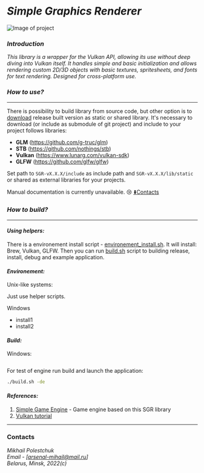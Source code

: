 # ***Simple Graphics Renderer***

![Image of project](https://i.postimg.cc/4xrKg1gS/2022-02-01-14-38-36-1.jpg)

### ***Introduction***

*This library is a wrapper for the Vulkan API, allowing its use without deep diving into Vulkan itself. It handles simple and basic initialization and allows rendering custom 2D/3D objects with basic textures, spritesheets, and fonts for text rendering. Designed for cross-platform use.*

### ***How to use?***
___

There is possibility to build library from source code, but other
option is to [download](https://github.com/xxxmonsterxxx/SGR/releases) release built version as static or shared
library. It's necessary to download (or
include as submodule of git project) and include to your
project follows libraries:    
- **GLM** (https://github.com/g-truc/glm)
- **STB** (https://github.com/nothings/stb)
- **Vulkan** (https://www.lunarg.com/vulkan-sdk)
- **GLFW** (https://github.com/glfw/glfw)

Set path to `SGR-vX.X.X/include` as include path and
`SGR-vX.X.X/lib/static` or shared as external libraries
for your projects.

Manual documentation is currently unavailable. :cry:
[:arrow_down:Contacts](#Contacts)

### ***How to build?***
___

#### ***Using helpers:***
There is a environement install script - [environement_install.sh](https://github.com/xxxmonsterxxx/SGR/blob/master/environement_install.sh). It will install: Brew, Vulkan, GLFW. Then you can run [build.sh](https://github.com/xxxmonsterxxx/SGR/blob/master/build.sh) script to building release, install, debug and example application.

#### ***Environement:***
Unix-like systems:

Just use helper scripts.

Windows
- install1
- install2 
   
#### ***Build:***

Windows:
```
```

For test of engine run build and launch the application:
```bash
./build.sh -de
```

#### ***References:***
1. [Simple Game Engine](https://github.com/xxxmonsterxxx/SGE) - Game engine based on this SGR library
2. [Vulkan tutorial](https://vulkan-tutorial.com/)
___

### Contacts
*Mikhail Polestchuk*   
*Email - [arsenal-mihail@mail.ru]*    
*Belarus, Minsk, 2022(c)*